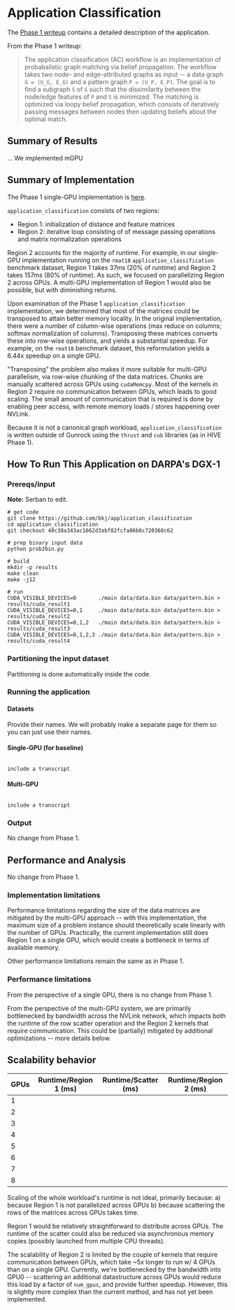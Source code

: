 # Application Classification

The [Phase 1 writeup]((../hive/hive_application_classification.md)) contains a detailed description of the application.

From the Phase 1 writeup:

> The application classification (AC) workflow is an implementation of probabalistic graph matching via belief propagation.  The workflow takes two node- and edge-attributed graphs as input -- a data graph `G = (U_G, E_G)` and a pattern graph `P = (U_P, E_P)`.  The goal is to find a subgraph `S` of `G` such that the dissimilarity between the node/edge features of `P` and `S` is minimized. The matching is optimized via loopy belief propagation, which consists of iteratively passing messages between nodes then updating beliefs about the optimal match.

## Summary of Results

... We implemented mGPU 

## Summary of Implementation

The Phase 1 single-GPU implementation is [here](../hive/hive_application_classification.md).

`application_classification` consists of two regions:
  - Region 1: initialization of distance and feature matrices
  - Region 2: iterative loop consisting of of message passing operations and matrix normalization operations

Region 2 accounts for the majority of runtime.  For example, in our single-GPU implementation running on the `rmat18` `application_classification` benchmark dataset, Region 1 takes 37ms (20% of runtime) and Region 2 takes 157ms (80% of runtime).  As such, we focused on parallelizing Region 2 across GPUs.  A multi-GPU implementation of Region 1 would also be possible, but with diminishing returns.

Upon examination of the Phase 1 `application_classification` implementation, we determined that most of the matrices could be transposed to attain better memory locality.  In the original implementation, there were a number of column-wise operations (max reduce on columns; softmax normalization of columns).  Transposing these matrices converts these into row-wise operations, and yields a substantial speedup.  For example, on the `rmat18` benchmark dataset, this reformulation yields a 6.44x speedup on a single GPU.

"Transposing" the problem also makes it more suitable for multi-GPU parallelism, via row-wise chunking of the data matrices.  Chunks are manually scattered across GPUs using `cudaMemcpy`.  Most of the kernels in Region 2 require _no_ communication between GPUs, which leads to good scaling.  The small amount of communication that is required is done by enabling peer access, with remote memory loads / stores happening over NVLink.

Because it is not a canonical graph workload, `application_classification` is written outside of Gunrock using the `thrust` and `cub` libraries (as in HIVE Phase 1).

## How To Run This Application on DARPA's DGX-1

### Prereqs/input

__Note:__ Serban to edit.

```
# get code
git clone https://github.com/bkj/application_classification
cd application_classification
git checkout 40c38a343ac1662d3abf82fcfa86b6c720368c62

# prep binary input data
python prob2bin.py 

# build
mkdir -p results
make clean
make -j12

# run
CUDA_VISIBLE_DEVICES=0       ./main data/data.bin data/pattern.bin > results/cuda_result1
CUDA_VISIBLE_DEVICES=0,1     ./main data/data.bin data/pattern.bin > results/cuda_result2
CUDA_VISIBLE_DEVICES=0,1,2   ./main data/data.bin data/pattern.bin > results/cuda_result3
CUDA_VISIBLE_DEVICES=0,1,2,3 ./main data/data.bin data/pattern.bin > results/cuda_result4
```

### Partitioning the input dataset

Partitioning is done automatically inside the code.

### Running the application

#### Datasets

Provide their names. We will probably make a separate page for them so you can just use their names.

#### Single-GPU (for baseline)

<code>
include a transcript
</code>

#### Multi-GPU

<code>
include a transcript
</code>

### Output

No change from Phase 1.

## Performance and Analysis

No change from Phase 1.

### Implementation limitations

Performance limitations regarding the size of the data matrices are mitigated by the multi-GPU approach -- with this implementation, the maximum size of a problem instance should theoretically scale linearly with the number of GPUs.  Practically, the current implementation still does Region 1 on a single GPU, which would create a bottleneck in terms of available memory.

Other performance limitations remain the same as in Phase 1.

### Performance limitations

From the perspective of a single GPU, there is no change from Phase 1.

From the perspective of the multi-GPU system, we are primarily bottlenecked by bandwidth across the NVLink network, which impacts both the runtime of the row scatter operation and the Region 2 kernels that require communication.  This could be (partially) mitigated by additional optimizations -- more details below.

## Scalability behavior

| GPUs | Runtime/Region 1 (ms) | Runtime/Scatter (ms) | Runtime/Region 2 (ms) |
|------|-----------------------|----------------------| ----------------------| 
| 1    |                       |                      |                       |
| 2    |                       |                      |                       |
| 3    |                       |                      |                       |
| 4    |                       |                      |                       |
| 5    |                       |                      |                       |
| 6    |                       |                      |                       |
| 7    |                       |                      |                       |
| 8    |                       |                      |                       |

Scaling of the whole workload's runtime is not ideal, primarily because:
  a) because Region 1 is not parallelized across GPUs
  b) because scattering the rows of the matrices across GPUs takes time.

Region 1 would be relatively straightforward to distribute across GPUs.  The runtime of the scatter could also be reduced via asynchronous memory copies (possibly launched from multiple CPU threads).

The scalability of Region 2 is limited by the couple of kernels that require communication between GPUs, which take ~5x longer to run w/ 4 GPUs than on a single GPU.  Currently, we're bottlenecked by the bandwidth into GPU0 -- scattering an additional datastructure across GPUs would reduce this load by a factor of `num_gpus`, and provide further speedup.  However, this is slightly more complex than the current method, and has not yet been implemented.